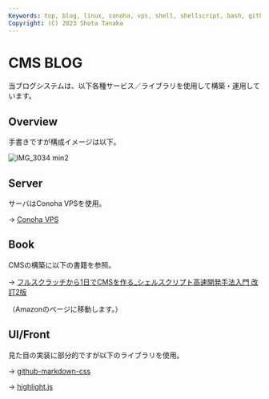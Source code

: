 ```yaml
---
Keywords: top, blog, linux, conoha, vps, shell, shellscript, bash, github-markdown-css, highlight.js
Copyright: (C) 2023 Shota Tanaka
---
```


# CMS BLOG

当ブログシステムは、以下各種サービス／ライブラリを使用して構築・運用しています。

## Overview
手書きですが構成イメージは以下。

![IMG_3034 min2](https://github.com/shotatanakait/cms_contents/assets/40833446/b65397e9-8849-46d5-b380-77431a360e15)


## Server
サーバはConoha VPSを使用。

→ <a href="https://www.conoha.jp/vps/" target="_blank" rel="noopener noreferrer">Conoha VPS</a>

## Book
CMSの構築に以下の書籍を参照。

→ <a href="https://amzn.to/3Xb5HNH" target="_blank" rel="noopener noreferrer">フルスクラッチから1日でCMSを作る_シェルスクリプト高速開発手法入門 改訂2版</a>

（Amazonのページに移動します。）

## UI/Front
見た目の実装に部分的ですが以下のライブラリを使用。

→ <a href="https://github.com/sindresorhus/github-markdown-css" target="_blank" rel="noopener noreferrer">github-markdown-css</a>

→ <a href="https://highlightjs.org" target="_blank" rel="noopener noreferrer">highlight.js</a>
